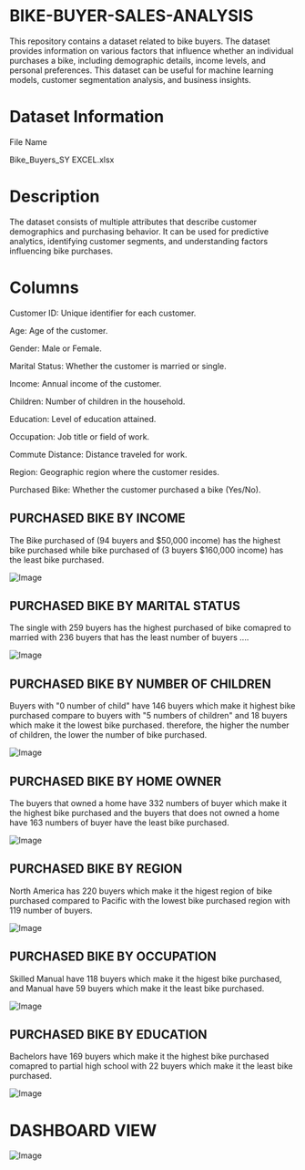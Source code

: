  # BIKE-BUYER-SALES-ANALYSIS
This repository contains a dataset related to bike buyers. The dataset provides information on various factors that influence whether an individual purchases a bike, including demographic details, income levels, and personal preferences. This dataset can be useful for machine learning models, customer segmentation analysis, and business insights.
# Dataset Information

File Name

Bike_Buyers_SY EXCEL.xlsx

# Description

The dataset consists of multiple attributes that describe customer demographics and purchasing behavior. It can be used for predictive analytics, identifying customer segments, and understanding factors influencing bike purchases.

# Columns

Customer ID: Unique identifier for each customer.

Age: Age of the customer.

Gender: Male or Female.

Marital Status: Whether the customer is married or single.

Income: Annual income of the customer.

Children: Number of children in the household.

Education: Level of education attained.

Occupation: Job title or field of work.

Commute Distance: Distance traveled for work.

Region: Geographic region where the customer resides.

Purchased Bike: Whether the customer purchased a bike (Yes/No).

## PURCHASED BIKE BY INCOME

The Bike purchased of (94 buyers and $50,000 income) has the highest bike purchased
while bike purchased of (3 buyers  $160,000 income) has the least bike purchased.

![Image](https://github.com/user-attachments/assets/e9a97346-da35-4abe-8d86-0f41213dd766)

## PURCHASED BIKE BY MARITAL STATUS

The single with 259 buyers has the highest purchased of bike comapred to married with 236 buyers that has the least number of buyers ....

![Image](https://github.com/user-attachments/assets/43d88b4a-1ae1-4ffc-9bba-d9a8699bce7d)

## PURCHASED BIKE BY NUMBER OF CHILDREN
Buyers with "0 number of child" have 146 buyers which make it highest bike purchased compare to buyers with
"5 numbers of children" and 18 buyers which make it the lowest bike purchased. therefore, the higher the
number of children, the lower the number of bike purchased.

![Image](https://github.com/user-attachments/assets/9ca43bd2-26bc-4931-9298-586809b5cfec)

## PURCHASED BIKE BY HOME OWNER
The buyers that owned a home have 332 numbers of buyer which make it the highest bike purchased
and the buyers that does not owned a home have 163 numbers of buyer have the least bike purchased.

![Image](https://github.com/user-attachments/assets/4e793a9a-1b82-45c8-b78a-e18ce37066de)

## PURCHASED BIKE BY REGION
North America has 220 buyers which make it the higest region of bike purchased compared to
Pacific with the lowest bike purchased region with 119 number of buyers.

![Image](https://github.com/user-attachments/assets/67c47725-d86d-4f99-a923-cb0ce69f4cda)

## PURCHASED BIKE BY OCCUPATION
Skilled Manual have 118 buyers which make it the higest bike purchased, and Manual have
59 buyers which make it the least bike purchased.

![Image](https://github.com/user-attachments/assets/4afc1227-d958-4b07-8f2d-06bc848f6f8b)

## PURCHASED BIKE BY EDUCATION
Bachelors have 169 buyers which make it the highest bike purchased comapred to partial high school
with 22 buyers which make it the least bike purchased.
 
![Image](https://github.com/user-attachments/assets/e5fb4819-385d-4638-94fe-4878b05116c8)

# DASHBOARD VIEW
![Image](https://github.com/user-attachments/assets/58c7b19c-e132-461a-935c-de6390e5a8c0)

